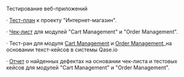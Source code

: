 Тестирование веб-приложений

· [Тест-план](https://docs.google.com/spreadsheets/d/1KTWWBn8xox0zrDgqzELr3KRs1LWVP_SveML8QMtD8m0/edit?gid=0#gid=0) к проекту "Интернет-магазин".

· [Чек-лист](https://docs.google.com/spreadsheets/d/1NtJxAYc4b3UmltKsxwuzqsysUFrU6yjPwWvHSFvh348/edit?gid=0#gid=0) для модулей "Cart Management" и "Order Management".

· Тест-ран для модуля [Cart Management](https://github.com/Ulyana-Vlasenko/Web/blob/c3ef2ffdad6cb0b5a9741c735468d32f4151f37c/Cart%20Management.pdf) и [Order Management](https://github.com/Ulyana-Vlasenko/Web/blob/c3ef2ffdad6cb0b5a9741c735468d32f4151f37c/Order%20Management.pdf)_на основании текст-кейсов в системы Qase.io

· [Отчет](https://github.com/Ulyana-Vlasenko/Web/blob/8c76531e5287f27abc31f98443992be9749078da/Bug%20Cart%20Management%20and%20Order%20Management%20Ulyana%20Vlasenko%20.xlsx) о найденных дефектах на основании чек-листа и тестовых кейсов для модулей "Cart Management" и "Order Management".
